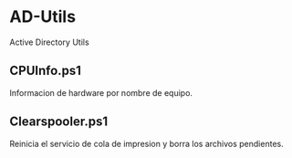 # AD-Utils
Active Directory Utils

## CPUInfo.ps1
Informacion de hardware por nombre de equipo.

## Clearspooler.ps1
Reinicia el servicio de cola de impresion y borra los archivos pendientes.
